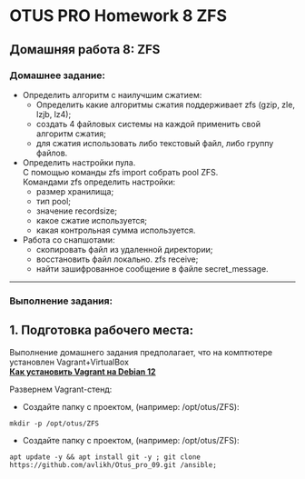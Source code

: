 # OTUS PRO Homework 8 ZFS

## Домашняя работа 8: ZFS

### Домашнее задание:
   - Определить алгоритм с наилучшим сжатием:
     - Определить какие алгоритмы сжатия поддерживает zfs (gzip, zle, lzjb, lz4);
     - создать 4 файловых системы на каждой применить свой алгоритм сжатия;
     - для сжатия использовать либо текстовый файл, либо группу файлов.
   - Определить настройки пула.  
     С помощью команды zfs import собрать pool ZFS.  
     Командами zfs определить настройки:
      - размер хранилища;
      - тип pool;
      - значение recordsize;
      - какое сжатие используется;
      - какая контрольная сумма используется.
   - Работа со снапшотами:
     - скопировать файл из удаленной директории;
     - восстановить файл локально. zfs receive;
     - найти зашифрованное сообщение в файле secret_message.
---
### Выполнение задания:
## 1. Подготовка рабочего места:
Выполнение домашнего задания предполагает, что на комптютере установлен Vagrant+VirtualBox   
**[Как установить Vagrant на Debian 12](https://github.com/avlikh/Install_Vagrant_Debian12/blob/main/README.md)**   

Развернем Vagrant-стенд:
  - Создайте папку с проектом, (например: /opt/otus/ZFS):
```
mkdir -p /opt/otus/ZFS
```
  - Создайте папку с проектом, (например: /opt/otus/ZFS):
```
apt update -y && apt install git -y ; git clone https://github.com/avlikh/Otus_pro_09.git /ansible;
```













